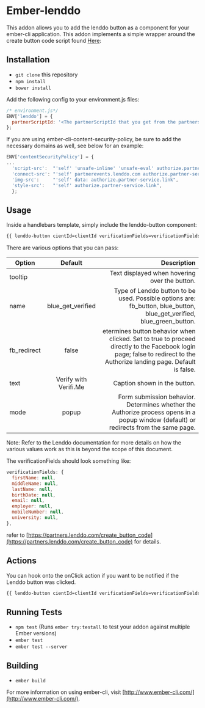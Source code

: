 # Ember-lenddo
This addon allows you to add the lenddo button as a component for your ember-cli application. This addon implements a simple wrapper around the create button code script found [Here](https://partners.lenddo.com/create_button_code):

## Installation
- `git clone` this repository
- `npm install`
- `bower install`

Add the following config to your environment.js files:

```javascript
/* environment.js*/
ENV['lenddo'] = {
  partnerScriptId: '<The partnerScriptId that you get from the partners dashboard>',
};
```

If you are using ember-cli-content-security-policy, be sure to add the necessary domains as well, see below for an example:

```javascript
ENV['contentSecurityPolicy'] = {
...
  'script-src':  "'self' 'unsafe-inline' 'unsafe-eval' authorize.partner-service.link partnerevents.lenddo.com",
  'connect-src': "'self' partnerevents.lenddo.com authorize.partner-service.link",
  'img-src':     "'self' data: authorize.partner-service.link",
  'style-src':   "'self' authorize.partner-service.link",
  };
```

## Usage
Inside a handlebars template, simply include the lenddo-button component:

```html
{{ lenddo-button cientId=clientId verificationFields=verificationFields }}
```

There are various options that you can pass:

Option      | Default               | Description
----------- | :-------------------: | ---------------------------------------------------------------------------------------------------------------------------------------------------------------------:
tooltip     |                       |                                                                                                                          Text displayed when hovering over the button.
name        | blue_get_verified     |                                                  Type of Lenddo button to be used. Possible options are: fb_button, blue_button, blue_get_verified, blue_green_button.
fb_redirect | false                 | etermines button behavior when clicked. Set to true to proceed directly to the Facebook login page; false to redirect to the Authorize landing page. Default is false.
text        | Verify with Verifi.Me |                                                                                                                                           Caption shown in the button.
mode        | popup                 |                                  Form submission behavior. Determines whether the Authorize process opens in a popup window (default) or redirects from the same page.

Note: Refer to the Lenddo documentation for more details on how the various values work as this is beyond the scope of this document.

The verificationFields should look something like:

```javascript
verificationFields: {
  firstName: null,
  middleName: null,
  lastName: null,
  birthDate: null,
  email: null,
  employer: null,
  mobileNumber: null,
  university: null,
},
```

refer to [https://partners.lenddo.com/create_button_code](https://partners.lenddo.com/create_button_code) for details.

## Actions
You can hook onto the onClick action if you want to be notified if the Lenddo button was clicked.

```html
{{ lenddo-button cientId=clientId verificationFields=verificationFields onClick="someActionThatNeedsToBeCalled"}}
```

## Running Tests
- `npm test` (Runs `ember try:testall` to test your addon against multiple Ember versions)
- `ember test`
- `ember test --server`

## Building
- `ember build`

For more information on using ember-cli, visit [http://www.ember-cli.com/](http://www.ember-cli.com/).

